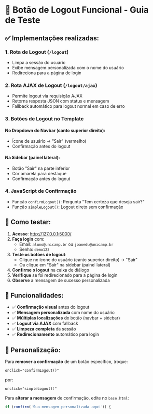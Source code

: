 # 🚪 Botão de Logout Funcional - Guia de Teste

## ✅ Implementações realizadas:

### 1. **Rota de Logout** (`/logout`)
- Limpa a sessão do usuário
- Exibe mensagem personalizada com o nome do usuário
- Redireciona para a página de login

### 2. **Rota AJAX de Logout** (`/logout/ajax`)
- Permite logout via requisição AJAX
- Retorna resposta JSON com status e mensagem
- Fallback automático para logout normal em caso de erro

### 3. **Botões de Logout no Template**

#### No **Dropdown do Navbar** (canto superior direito):
- Ícone de usuário → "Sair" (vermelho)
- Confirmação antes do logout

#### Na **Sidebar** (painel lateral):
- Botão "Sair" na parte inferior
- Cor amarela para destaque
- Confirmação antes do logout

### 4. **JavaScript de Confirmação**
- Função `confirmLogout()`: Pergunta "Tem certeza que deseja sair?"
- Função `simpleLogout()`: Logout direto sem confirmação

## 🧪 Como testar:

1. **Acesse**: http://127.0.0.1:5000/
2. **Faça login** com:
   - Email: `aluno@unicamp.br` ou `joaoedu@unicamp.br`
   - Senha: `demo123`
3. **Teste os botões de logout**:
   - Clique no ícone do usuário (canto superior direito) → "Sair"
   - Ou clique em "Sair" na sidebar (painel lateral)
4. **Confirme o logout** na caixa de diálogo
5. **Verifique** se foi redirecionado para a página de login
6. **Observe** a mensagem de sucesso personalizada

## 🎯 Funcionalidades:

- ✅ **Confirmação visual** antes do logout
- ✅ **Mensagem personalizada** com nome do usuário
- ✅ **Múltiplas localizações** do botão (navbar + sidebar)
- ✅ **Logout via AJAX** com fallback
- ✅ **Limpeza completa** da sessão
- ✅ **Redirecionamento** automático para login

## 🔧 Personalização:

Para **remover a confirmação** de um botão específico, troque:
```html
onclick="confirmLogout()"
```
por:
```html
onclick="simpleLogout()"
```

Para **alterar a mensagem** de confirmação, edite no `base.html`:
```javascript
if (confirm('Sua mensagem personalizada aqui')) {
```